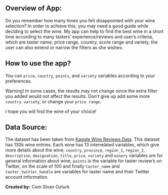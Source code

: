 ## Overview of App:

Do you remember how many times you felt disappointed with your wine selection? In order to achieve this, you may need a good guide while deciding to select the wine. My app can help to find the best wine in a short time according to many tasters’ experience/reviews and user’s criteria, which are taster name, price range, country, score range and variety, the user can also extend or narrow the filters as she wishes.

## How to use the app?

You can `price`, `country`, `points`, and `variety` variables according to your preferences.

Warning! In some cases, the results may not change since the extra filter you added would not affect the results. Don't give up add some more `country`. `variety`, or change your `price range`.

I hope you will find the wine of your choice!

## Data Source: 
The dataset has been taken from [Kaggle Wine Reviews Data](https://www.kaggle.com/zynicide/wine-reviews/data). This dataset has 130k wine entries. Each wine has 13 interrelated variables, which give more details about the wine; `country`, `province`, `region_1`, `region_2`, `description`, `designation`, `title`, `price`, `variety` and `winery` variables are for general information about wine, `points` is the variable for taster review’s on Twitter, on the scale of 100 and finally `taster_name` and `taster_twitter_handle` are variables for taster name and their Twitter account information.


**Created by:** Cem Sinan Ozturk